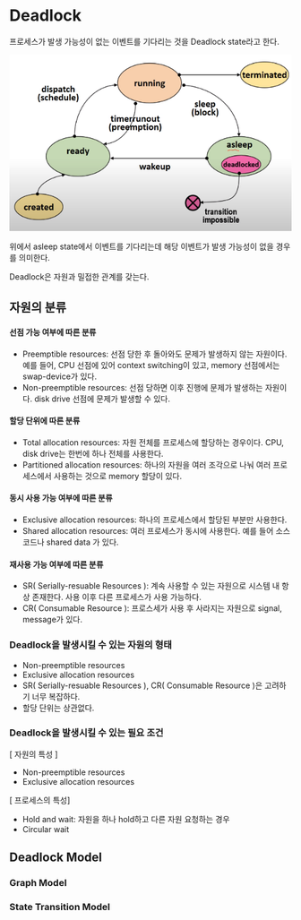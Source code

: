 # Deadlock

프로세스가 발생 가능성이 없는 이벤트를 기다리는 것을 Deadlock state라고 한다.

![](./img/2021-09-16-00-22-39.png)

위에서 asleep state에서 이벤트를 기다리는데 해당 이벤트가 발생 가능성이 없을 경우를 의미한다.

Deadlock은 자원과 밀접한 관계를 갖는다.

## 자원의 분류
#### 선점 가능 여부에 따른 분류
- Preemptible resources: 선점 당한 후 돌아와도 문제가 발생하지 않는 자원이다. 예를 들어, CPU 선점에 있어 context switching이 있고, memory 선점에서는 swap-device가 있다.
- Non-preemptible resources: 선점 당하면 이후 진행에 문제가 발생하는 자원이다. disk drive 선점에 문제가 발생할 수 있다.

#### 할당 단위에 따른 분류
- Total allocation resources: 자원 전체를 프로세스에 할당하는 경우이다. CPU, disk drive는 한번에 하나 전체를 사용한다.
- Partitioned allocation resources: 하나의 자원을 여러 조각으로 나눠 여러 프로세스에서 사용하는 것으로 memory 할당이 있다.

#### 동시 사용 가능 여부에 따른 분류
- Exclusive allocation resources: 하나의 프로세스에서 할당된 부분만 사용한다.
- Shared allocation resources: 여러 프로세스가 동시에 사용한다. 예를 들어 소스코드나 shared data 가 있다.

#### 재사용 가능 여부에 따른 분류
- SR( Serially-resuable Resources ): 계속 사용할 수 있는 자원으로 시스템 내 항상 존재한다. 사용 이후 다른 프로세스가 사용 가능하다. 
- CR( Consumable Resource ): 프로스세가 사용 후 사라지는 자원으로 signal, message가 있다. 

### Deadlock을 발생시킬 수 있는 자원의 형태
- Non-preemptible resources
- Exclusive allocation resources
- SR( Serially-resuable Resources ), CR( Consumable Resource )은 고려하기 너무 복잡하다.
- 할당 단위는 상관없다. 

### Deadlock을 발생시킬 수 있는 필요 조건
[ 자원의 특성 ]
- Non-preemptible resources
- Exclusive allocation resources

[ 프로세스의 특성]
- Hold and wait: 자원을 하나 hold하고 다른 자원 요청하는 경우
- Circular wait 


## Deadlock Model

### Graph Model
### State Transition Model

